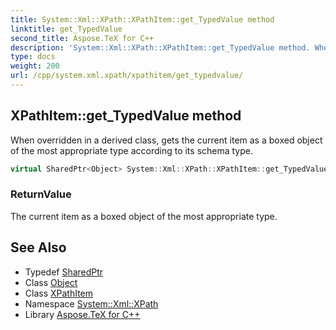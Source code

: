```yaml
---
title: System::Xml::XPath::XPathItem::get_TypedValue method
linktitle: get_TypedValue
second_title: Aspose.TeX for C++
description: 'System::Xml::XPath::XPathItem::get_TypedValue method. When overridden in a derived class, gets the current item as a boxed object of the most appropriate type according to its schema type in C++.'
type: docs
weight: 200
url: /cpp/system.xml.xpath/xpathitem/get_typedvalue/
---
```

## XPathItem::get_TypedValue method


When overridden in a derived class, gets the current item as a boxed object of the most appropriate type according to its schema type.

```cpp
virtual SharedPtr<Object> System::Xml::XPath::XPathItem::get_TypedValue()=0
```


### ReturnValue

The current item as a boxed object of the most appropriate type.

## See Also

* Typedef [SharedPtr](../../../system/sharedptr/)
* Class [Object](../../../system/object/)
* Class [XPathItem](../)
* Namespace [System::Xml::XPath](../../)
* Library [Aspose.TeX for C++](../../../)
